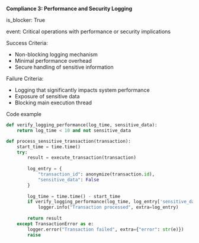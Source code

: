 <b>Compliance 3: Performance and Security Logging</b>

is_blocker: True

event: Critical operations with performance or security implications

Success Criteria:
- Non-blocking logging mechanism
- Minimal performance overhead
- Secure handling of sensitive information

Failure Criteria:
- Logging that significantly impacts system performance
- Exposure of sensitive data
- Blocking main execution thread

Code example

```python
def verify_logging_performance(log_time, sensitive_data):
    return log_time < 10 and not sensitive_data

def process_sensitive_transaction(transaction):
    start_time = time.time()
    try:
        result = execute_transaction(transaction)
        
        log_entry = {
            "transaction_id": anonymize(transaction.id),
            "sensitive_data": False
        }
        
        log_time = time.time() - start_time
        if verify_logging_performance(log_time, log_entry['sensitive_data']):
            logger.info("Transaction processed", extra=log_entry)
        
        return result
    except TransactionError as e:
        logger.error("Transaction failed", extra={"error": str(e)})
        raise
```
